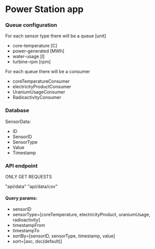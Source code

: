 ﻿# Power Station app

### Queue configuration
For each sensor type there will be a queue [unit]
- core-temperature [C]
- power-generated [MWh]
- water-usage [l]
- turbine-rpm [rpm]

For each queue there will be a consumer
- coreTemperatureConsumer
- electricityProductConsumer
- UraniumUsageConsumer
- RadioactivityConsumer

### Database
SensorData:
- ID
- SensorID
- SensorType
- Value
- Timestamp

### API endpoint
ONLY GET REQUESTS

"api/data"
"api/data/csv"

#### Query params:
- sensorID
- sensorType=[coreTemperature, electricityProduct, uraniumUsage, radioactivity]
- timestampFrom
- timestampTo
- sortBy=[sensorID, sensorType, timestamp, value]
- sort=[asc, dsc(default)]
